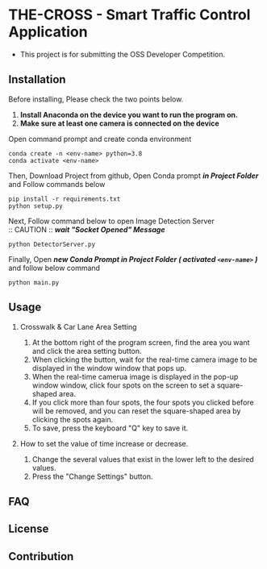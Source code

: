 # THE-CROSS - Smart Traffic Control Application

- This project is for submitting the OSS Developer Competition.

Installation
-----------------------

Before installing, Please check the two points below.   
1. **Install Anaconda on the device you want to run the program on.**   
2. **Make sure at least one camera is connected on the device**

   
Open command prompt and create conda environment
```
conda create -n <env-name> python=3.8
conda activate <env-name>
```

Then, Download Project from github, Open Conda prompt ***in Project Folder*** and Follow commands below
```
pip install -r requirements.txt
python setup.py
```

Next, Follow command below to open Image Detection Server   
:: CAUTION :: ***wait "Socket Opened" Message***
```
python DetectorServer.py
```

Finally, Open ***new Conda Prompt in Project Folder ( activated `<env-name>` )*** and follow below command
```
python main.py
```

Usage
-----------------------
1. Crosswalk & Car Lane Area Setting
   1. At the bottom right of the program screen, find the area you want and click the area setting button.
   2. When clicking the button, wait for the real-time camera image to be displayed in the window window that pops up.
   3. When the real-time camerua image is displayed in the pop-up window window, click four spots on the screen to set a square-shaped area.
   4. If you click more than four spots, the four spots you clicked before will be removed, and you can reset the square-shaped area by clicking the spots again.
   5. To save, press the keyboard "Q" key to save it.

2. How to set the value of time increase or decrease.
   1. Change the several values that exist in the lower left to the desired values. 
   2. Press the "Change Settings" button.

FAQ
----------------------

License
----------------------

Contribution
----------------------
